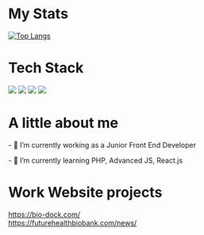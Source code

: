 <h1>My Stats</h1>

[![Top Langs](https://github-readme-stats.vercel.app/api/top-langs/?username=CarterStevens1&layout=compact&bg_color=#000)](https://github.com/CarterStevens1/github-readme-stats)
  
 <h1>Tech Stack</h1>
 <p>
<img src="https://img.shields.io/badge/HTML5-E34F26?style=for-the-badge&logo=html5&logoColor=white" />
<img src="https://img.shields.io/badge/CSS3-1572B6?style=for-the-badge&logo=css3&logoColor=white" />
<img src="https://img.shields.io/badge/JavaScript-F7DF1E?style=for-the-badge&logo=javascript&logoColor=black" />
<img src="https://img.shields.io/badge/Node.js-339933?style=for-the-badge&logo=nodedotjs&logoColor=white" />
</p>

<h1>A little about me</h1>
<p>
- 🔭 I’m currently working as a Junior Front End Developer
  </p>
  <p>
- 🌱 I’m currently learning PHP, Advanced JS, React.js
  </p>
  
  <h1>Work Website projects</h1>
  <a href="https://bio-dock.com/" >https://bio-dock.com/</a>
  <br>
  <a href="https://futurehealthbiobank.com/news/" >https://futurehealthbiobank.com/news/</a>
  
<!-- 
- 📫 How to reach me: ...
- 😄 Pronouns: ...
- ⚡ Fun fact: ...
 -->
